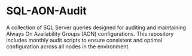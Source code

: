 # SQL-AON-Audit
A collection of SQL Server queries designed for auditing and maintaining Always On Availability Groups (AON) configurations. This repository includes monthly audit scripts to ensure consistent and optimal configuration across all nodes in the environment.
